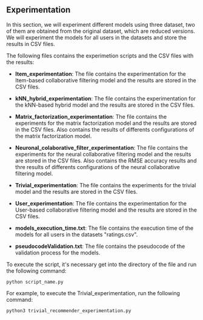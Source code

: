 ## Experimentation

In this section, we will experiment different models using three dataset, two of them are obtained from the original dataset, which are reduced versions. We will experiment the models for all users in the datasets and store the results in CSV files.

The following files contains the experimetion scripts and the CSV files with the results:

- **Item_experimentation**: The file contains the experimentation for the Item-based collaborative filtering model and the results are stored in the CSV files.

- **kNN_hybrid_experimentation**: The file contains the experimentation for the kNN-based hybrid model and the results are stored in the CSV files.

- **Matrix_factorization_experimentation**: The file contains the experiments for the matrix factorization model and the results are stored in the CSV files. Also contains the results of differents configurations of the matrix factorization model.

- **Neuronal_colaborative_filter_experimentation**: The file contains the experiments for the neural collaborative filtering model and the results are stored in the CSV files. Also contains the RMSE accuracy results and thre results of differents configurations of the neural collaborative filtering model.

- **Trivial_experimentation**: The file contains the experiments for the trivial model and the results are stored in the CSV files.

- **User_experimentation**: The file contains the experimentation for the User-based collaborative filtering model and the results are stored in the CSV files.

- **models_execution_time.txt**: The file contains the execution time of the models for all users in the datasets "ratings.csv".

- **pseudocodeValidation.txt**: The file contains the pseudocode of the validation process for the models.

To execute the script, it's necessary get into the directory of the file and run the following command:

```
python script_name.py
```

For example, to execute the Trivial_experimentation, run the following command:

```
python3 trivial_recommender_experimentation.py
```